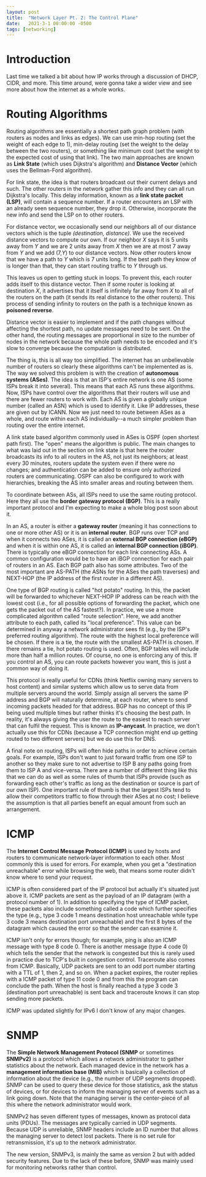 ```yaml
---
layout: post
title:  "Network Layer Pt. 2: The Control Plane"
date:   2021-3-1 00:00:00 -0500
tags: [networking]
---
```


# Introduction

Last time we talked a bit about how IP works through a discussion of DHCP, CIDR, and more. This time around, were gonna take a wider view and see more about how the internet as a whole works.

# Routing Algorithms

Routing algorithms are essentially a shortest path graph problem (with routers as nodes and links as edges). We can use min-hop routing (set the weight of each edge to 1), min-delay routing (set the weight to the delay between the two routers), or something like minimum cost (set the weight to the expected cost of using that link). The two main approaches are known as **Link State** (which uses Dijkstra's algorithm) and **Distance Vector** (which uses the Bellman-Ford algorithm).

For link state, the idea is that routers broadcast out their current delays and such. The other routers in the network gather this info and they can all run Dijkstra's locally. This delay information, known as a **link state packet (LSP)**, will contain a sequence number. If a router encounters an LSP with an already seen sequence number, they drop it. Otherwise, incorporate the new info and send the LSP on to other routers.

For distance vector, we occasionally send our neighbors all of our distance vectors which is the tuple _(destination, distance)_. We use the received distance vectors to compute our own. If our neighbor _X_ says it is 5 units away from _Y_ and we are 2 units away from _X_ then we are at most 7 away from _Y_ and we add (7,_Y_) to our distance vectors. Now other routers know that we have a path to _Y_ which is 7 units long. If the best path they know of is longer than that, they can start routing traffic to _Y_ through us.

 This leaves us open to getting stuck in loops. To prevent this, each router adds itself to this distance vector. Then if some router is looking at destination _X_, it advertises that it itself is infinitely far away from _X_ to all of the routers on the path (it sends its real distance to the other routers). This process of sending infinity to routers on the path is a technique known as **poisoned reverse**.

Distance vector is easier to implement and if the path changes without affecting the shortest path, no update messages need to be sent. On the other hand, the routing messages are proportional in size to the number of nodes in the network because the whole path needs to be encoded and it's slow to converge because the computation is distributed.

The thing is, this is all way too simplified. The internet has an unbelievable number of routers so clearly these algorithms can't be implemented as is. The way we solved this problem is with the creation of **autonomous systems (ASes)**. The idea is that an ISP's entire network is one AS (some ISPs break it into several). This means that each AS runs these algorithms. Now, ISPs have control over the algorithms that their routers will use and there are fewer routers to work with. Each AS is given a globally unique number (called an ASN) which is used to identify it. Like IP addresses, these are given out by ICANN. Now we just need to route between ASes as a whole, and route within each AS individually--a much simpler problem than routing over the entire internet.

A link state based algorithm commonly used in ASes is OSPF (open shortest path first). The "open" means the algorithm is public. The main changes to what was laid out in the section on link state is that here the router broadcasts its info to all routers in the AS, not just its neighbors; at least every 30 minutes, routers update the system even if there were no changes; and authentication can be added to ensure only authorized routers are communicating. OSPF can also be configured to work with hierarchies, breaking the AS into smaller areas and routing between them.

To coordinate between ASs, all ISPs need to use the same routing protocol. Here they all use the **border gateway protocol (BGP)**. This is a really important protocol and I'm expecting to make a whole blog post soon about it.

In an AS, a router is either a **gateway router** (meaning it has connections to one or more other AS) or it is an **internal router**. BGP runs over TCP and when it connects two ASes, it is called an **external BGP connection (eBGP)** and when it is within one AS, it is called an **internal BGP connection (iBGP)**. There is typically one eBGP connection for each link connecting ASs. A common configuration would be to have an iBGP connection for each pair of routers in an AS. Each BGP path also has some attributes. Two of the most important are AS-PATH (the ASNs for the ASes the path traverses) and NEXT-HOP (the IP address of the first router in a different AS).

One type of BGP routing is called "hot potato" routing. In this, the packet will be forwarded to whichever NEXT-HOP IP address can be reach with the lowest cost (i.e., for all possible options of forwarding the packet, which one gets the packet out of the AS fastest?). In practice, we use a more complicated algorithm called "route selection". Here, we add another attribute to each path, called its "local preference". This value can be determined in anyway a network administrator sees fit (e.g., by the ISP's preferred routing algorithm). The route with the highest local preference will be chosen. If there is a tie, the route with the smallest AS-PATH is chosen. If there remains a tie, hot potato routing is used. Often, BGP tables will include more than half a million routes. Of course, no one is enforcing any of this. If you control an AS, you can route packets however you want, this is just a common way of doing it.

This protocol is really useful for CDNs (think Netflix owning many servers to host content) and similar systems which allow us to serve data from multiple servers around the world. Simply assign all servers the same IP address and BGP will naturally determine, at each router, where to send incoming packets headed for that address. BGP has no concept of this IP being used multiple times but rather thinks it's choosing the best path. In reality, it's always giving the user the route to the easiest to reach server that can fulfil the request. This is known as **IP-anycast**. In practice, we don't actually use this for CDNs (because a TCP connection might end up getting routed to two different servers) but we do use this for DNS.

A final note on routing, ISPs will often hide paths in order to achieve certain goals. For example, ISPs don't want to just forward traffic from one ISP to another so they make sure to not advertise to ISP B any paths going from them to ISP A and vice-versa. There are a number of different thing like this that we can do as well as some rules of thumb that ISPs provide (such as forwarding each other's traffic as long as the destination or source is part of our own ISP). One important rule of thumb is that the largest ISPs tend to allow their competitors traffic to flow through their ASes at no cost; I believe the assumption is that all parties benefit an equal amount from such an arrangement.

# ICMP

The **Internet Control Message Protocol (ICMP)** is used by hosts and routers to communicate network-layer information to each other. Most commonly this is used for errors. For example, when you get a "destination unreachable" error while browsing the web, that means some router didn't know where to send your request.

ICMP is often considered part of the IP protocol but actually it's situated just above it. ICMP packets are sent as the payload of an IP datagram (with a protocol number of 1). In addition to specifying the type of ICMP packet, these packets also include something called a code which further specifies the type (e.g., type 3 code 1 means destination host unreachable while type 3 code 3 means destination port unreachable) and the first 8 bytes of the datagram which caused the error so that the sender can examine it.

ICMP isn't only for errors though; for example, ping is also an ICMP message with type 8 code 0. There is another message (type 4 code 0) which tells the sender that the network is congested but this is rarely used in practice due to TCP's built in congestion control. Traceroute also comes from ICMP. Basically, UDP packets are sent to an odd port number starting with a TTL of 1, then 2, and so on. When a packet expires, the router replies with a ICMP packet of type 11 code 0 and from this the program can conclude the path. When the host is finally reached a type 3 code 3 (destination port unreachable) is sent back and traceroute knows it can stop sending more packets.

ICMP was updated slightly for IPv6 I don't know of any major changes.

# SNMP

The **Simple Network Management Protocol (SNMP** or sometimes **SNMPv2)** is a protocol which allows a network administrator to gather statistics about the network. Each managed device in the network has a **management information base (MIB)** which is basically a collection of information about the device (e.g., the number of UDP segments dropped). SNMP can be used to query these device for those statistics, ask the status of devices, or for devices to inform the managing server of events such as a link going down. Note that the managing server is the center-piece of all this where the network administrator would work.

SNMPv2 has seven different types of messages, known as protocol data units (PDUs). The messages are typically carried in UDP segments. Because UDP is unreliable, SNMP headers include an ID number that allows the managing server to detect lost packets. There is no set rule for retransmission, it's up to the network administrator.

The new version, SNMPv3, is mainly the same as version 2 but with added security features. Due to the lack of these before, SNMP was mainly used for monitoring networks rather than control.
